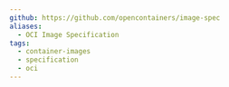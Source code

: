 ```yaml
---
github: https://github.com/opencontainers/image-spec
aliases:
  - OCI Image Specification
tags:
  - container-images
  - specification
  - oci
---
```

